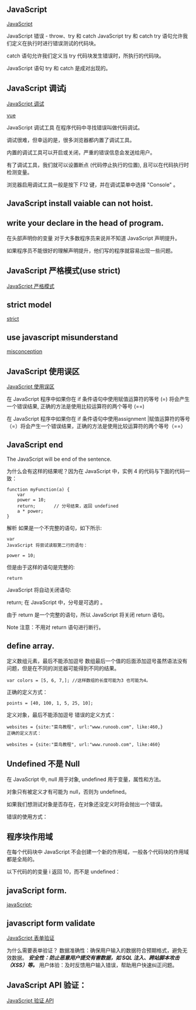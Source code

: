 ## JavaScript 
[JavaScript](https://www.runoob.com/js/js-errors.html)

JavaScript 错误 - throw、try 和 catch
JavaScript try 和 catch
try 语句允许我们定义在执行时进行错误测试的代码块。

catch 语句允许我们定义当 try 代码块发生错误时，所执行的代码块。

JavaScript 语句 try 和 catch 是成对出现的。

## JavaScript 调试j

[JavaScript 调试](https://www.runoob.com/js/js-debugging.html)

[vue](https://vuejs.org/)

JavaScript 调试工具
在程序代码中寻找错误叫做代码调试。

调试很难，但幸运的是，很多浏览器都内置了调试工具。

内置的调试工具可以开启或关闭，严重的错误信息会发送给用户。

有了调试工具，我们就可以设置断点 (代码停止执行的位置), 且可以在代码执行时检测变量。

浏览器启用调试工具一般是按下 F12 键，并在调试菜单中选择 "Console" 。

## JavaScript install vaiable can not hoist.

##  write your declare in the head of program.
在头部声明你的变量
对于大多数程序员来说并不知道 JavaScript 声明提升。

如果程序员不能很好的理解声明提升，他们写的程序就容易出现一些问题。

## JavaScript 严格模式(use strict)

[JavaScript 严格模式](https://www.runoob.com/js/js-strict.html)

## strict model 

[strict](https://www.runoob.com/js/js-strict.html)

## use javascript misunderstand

[misconception](https://www.runoob.com/js/js-mistakes.html)
## JavaScript 使用误区
[JavaScript 使用误区](https://www.runoob.com/js/js-mistakes.html)

在 JavaScript 程序中如果你在 if 条件语句中使用赋值运算符的等号 (=) 将会产生一个错误结果, 正确的方法是使用比较运算符的两个等号 (==)

在 JavaScript 程序中如果你在 if 条件语句中使用assignment |赋值运算符的等号（=）将会产生一个错误结果，正确的方法是使用比较运算符的两个等号（==）

## JavaScript end

The JavaScript will be end of the sentence.


为什么会有这样的结果呢？因为在 JavaScript 中，实例 4 的代码与下面的代码一致：
```
function myFunction(a) {
    var
    power = 10;  
    return;       // 分号结束，返回 undefined
    a * power;
}
```
解析
如果是一个不完整的语句，如下所示:
```
var
JavaScript 将尝试读取第二行的语句：

power = 10;
```
但是由于这样的语句是完整的:
```
return
```
JavaScript 将自动关闭语句:

return;
在 JavaScript 中，分号是可选的 。

由于 return 是一个完整的语句，所以 JavaScript 将关闭 return 语句。

Note	注意：不用对 return 语句进行断行。

## define array.
定义数组元素，最后不能添加逗号
数组最后一个值的后面添加逗号虽然语法没有问题，但是在不同的浏览器可能得到不同的结果。
```
var colors = [5, 6, 7,]; //这样数组的长度可能为3 也可能为4。
```
正确的定义方式：
```
points = [40, 100, 1, 5, 25, 10];
```
定义对象，最后不能添加逗号
错误的定义方式：
```
websites = {site:"菜鸟教程", url:"www.runoob.com", like:460,}
正确的定义方式：
```
```
websites = {site:"菜鸟教程", url:"www.runoob.com", like:460}
```

## Undefined 不是 Null
在 JavaScript 中, null 用于对象, undefined 用于变量，属性和方法。

对象只有被定义才有可能为 null，否则为 undefined。

如果我们想测试对象是否存在，在对象还没定义时将会抛出一个错误。

错误的使用方式：

## 程序块作用域
在每个代码块中 JavaScript 不会创建一个新的作用域，一般各个代码块的作用域都是全局的。

以下代码的的变量 i 返回 10，而不是 undefined：

## javaScript form.
[javaScript](https://www.runoob.com/js/js-validation.html);

## javascript form validate
[JavaScript 表单验证](https://www.runoob.com/js/js-form-validation.html)

为什么需要表单验证？
数据准确性：确保用户输入的数据符合预期格式，避免无效数据。
***安全性：防止恶意用户提交有害数据，如 SQL 注入、跨站脚本攻击（XSS）等。***
用户体验：及时反馈用户输入错误，帮助用户快速纠正问题。

## JavaScript API 验证：

[JavaScript 验证 API](https://www.runoob.com/js/js-validation-api.html)
